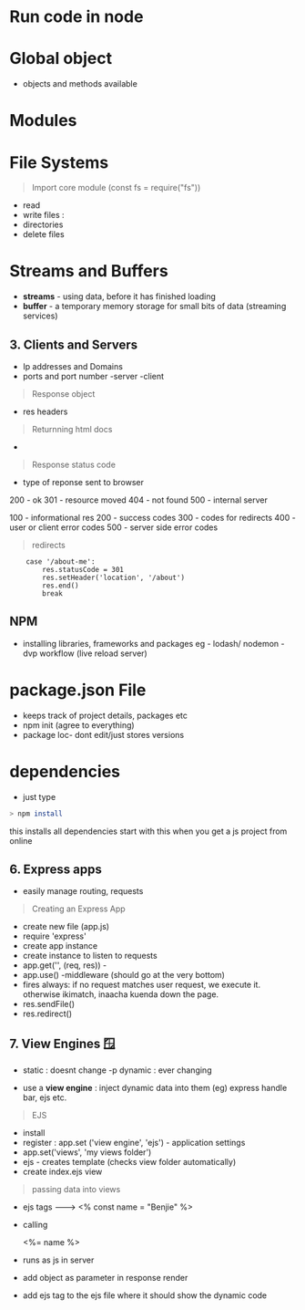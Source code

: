 # Run code in node

# Global object
- objects and methods available

# Modules


# File Systems
> Import core module (const fs = require("fs"))
 - read 
 - write files :
 - directories
 - delete files

 # Streams and Buffers
 - **streams** - using data, before it has finished loading
 - **buffer**  - a temporary memory storage for small bits of data (streaming services)

## **3. Clients and Servers**

- Ip addresses and Domains
- ports and port number
-server 
-client 

> Response object
- res headers
> Returnning html docs
- 
> Response status code
- type of reponse sent to browser

200 - ok
301 - resource moved
404 - not found
500 - internal server


100 - informational res
200 - success codes
300 - codes for redirects
400 - user or client error codes
500 - server side error codes

> redirects

        case '/about-me':
            res.statusCode = 301
            res.setHeader('location', '/about')
            res.end()
            break


## NPM

- installing libraries, frameworks and packages
eg - lodash/ nodemon - dvp workflow (live reload server)


# package.json File
- keeps track of project details, packages etc
- npm init (agree to everything)
- package loc- dont edit/just stores versions

# dependencies
- just type

```bash
> npm install 
```

this installs all dependencies
start with this when you get a js project from online


## 6. Express apps
- easily manage routing, requests

> Creating an Express App
- create new file (app.js)
- require 'express'
- create app instance
- create instance to listen to requests
- app.get('<root>', (req, res)) -
- app.use() -middleware (should go at the very bottom)
- fires always: if no request matches user request, we execute it. otherwise ikimatch, inaacha kuenda down the page. 
- res.sendFile()
- res.redirect()


## 7. View Engines 🪟

- static : doesnt change
-p dynamic : ever changing

- use a **view engine** : inject dynamic data into them (eg) express handle bar, ejs etc.

> EJS
- install
- register : app.set ('view engine', 'ejs') - application settings
- app.set('views', 'my views folder')
- ejs - creates template (checks view folder automatically)
- create index.ejs view

> passing data into views
- ejs tags ---> <% const name = "Benjie" %>
- calling <p><%= name %></p>
- runs as js in server

- add object as parameter in response render 
- add ejs tag to the ejs file where it should show the dynamic code